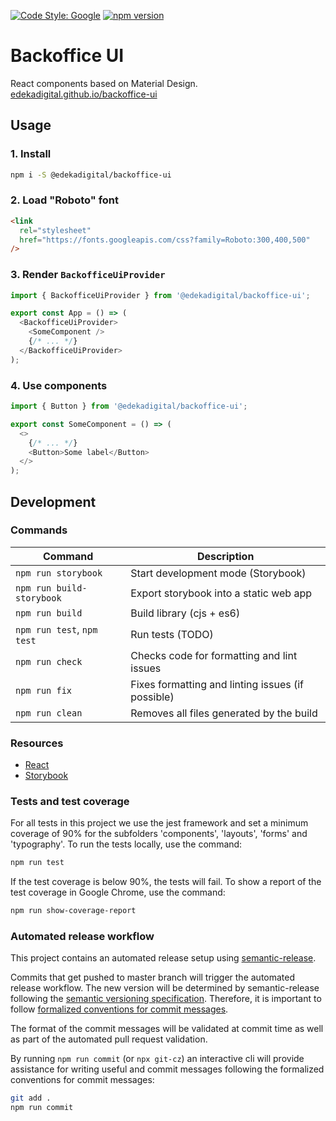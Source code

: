 [![Code Style: Google](https://img.shields.io/badge/code%20style-google-blueviolet.svg)](https://github.com/google/gts)
[![npm version](https://badge.fury.io/js/%40edekadigital%2Fbackoffice-ui.svg)](https://badge.fury.io/js/%40edekadigital%2Fbackoffice-ui)

# Backoffice UI

React components based on Material Design. [edekadigital.github.io/backoffice-ui](https://edekadigital.github.io/backoffice-ui/)

## Usage

### 1. Install

```bash
npm i -S @edekadigital/backoffice-ui
```

### 2. Load "Roboto" font

```html
<link
  rel="stylesheet"
  href="https://fonts.googleapis.com/css?family=Roboto:300,400,500"
/>
```

### 3. Render `BackofficeUiProvider`

```js
import { BackofficeUiProvider } from '@edekadigital/backoffice-ui';

export const App = () => (
  <BackofficeUiProvider>
    <SomeComponent />
    {/* ... */}
  </BackofficeUiProvider>
);
```

### 4. Use components

```js
import { Button } from '@edekadigital/backoffice-ui';

export const SomeComponent = () => (
  <>
    {/* ... */}
    <Button>Some label</Button>
  </>
);
```

## Development

### Commands

| Command                    | Description                                       |
| -------------------------- | ------------------------------------------------- |
| `npm run storybook`        | Start development mode (Storybook)                |
| `npm run build-storybook`  | Export storybook into a static web app            |
| `npm run build`            | Build library (cjs + es6)                         |
| `npm run test`, `npm test` | Run tests (TODO)                                  |
| `npm run check`            | Checks code for formatting and lint issues        |
| `npm run fix`              | Fixes formatting and linting issues (if possible) |
| `npm run clean`            | Removes all files generated by the build          |

### Resources

- [React](https://reactjs.org/)
- [Storybook](https://storybook.js.org/)

### Tests and test coverage

For all tests in this project we use the jest framework and set a minimum coverage of 90% for the subfolders 'components', 'layouts', 'forms' and 'typography'.
To run the tests locally, use the command:

```bash
npm run test
```

If the test coverage is below 90%, the tests will fail. To show a report of the test coverage in Google Chrome, use the command:

```bash
npm run show-coverage-report
```

### Automated release workflow

This project contains an automated release setup using [semantic-release](https://semantic-release.gitbook.io/semantic-release/).

Commits that get pushed to master branch will trigger the automated release workflow. The new version will be determined by semantic-release following the [semantic versioning specification](https://semver.org/). Therefore, it is important to follow [formalized conventions for commit messages](https://semantic-release.gitbook.io/semantic-release/#commit-message-format).

The format of the commit messages will be validated at commit time as well as part of the automated pull request validation.

By running `npm run commit` (or `npx git-cz`) an interactive cli will provide assistance for writing useful and commit messages following the formalized conventions for commit messages:

```bash
git add .
npm run commit
```
